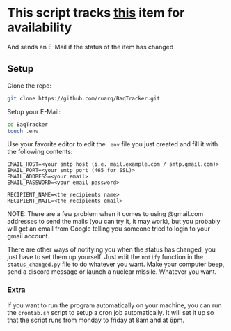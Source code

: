# This script tracks [this](https://www.airpaq.de/collections/alle-produkte/products/turnbeutel-baq?variant=40697128321135) item for availability
And sends an E-Mail if the status of the item has changed

## Setup
Clone the repo:
```bash
git clone https://github.com/ruarq/BaqTracker.git
```

Setup your E-Mail:
```bash
cd BaqTracker
touch .env
```

Use your favorite editor to edit the `.env` file you just created and fill it with the following contents:
```env
EMAIL_HOST=<your smtp host (i.e. mail.example.com / smtp.gmail.com)>
EMAIL_PORT=<your smtp port (465 for SSL)>
EMAIL_ADDRESS=<your email>
EMAIL_PASSWORD=<your email password>

RECIPIENT_NAME=<the recipients name>
RECIPIENT_MAIL=<the recipients email>
```
NOTE: There are a few problem when it comes to using @gmail.com addresses to send the mails (you can try it, it may work),
but you probably will get an email from Google telling you someone tried to login to your gmail account.

There are other ways of notifying you when the status has changed, you just have to set them up yourself.
Just edit the `notify` function in the `status_changed.py` file to do whatever you want.
Make your computer beep, send a discord message or launch a nuclear missile. Whatever you want.

### Extra
If you want to run the program automatically on your machine, you can run the `crontab.sh` script to setup a cron job automatically.
It will set it up so that the script runs from monday to friday at 8am and at 6pm.
